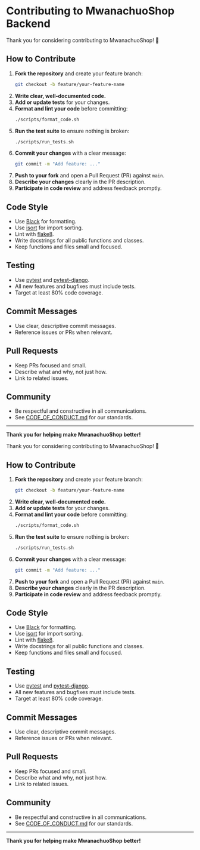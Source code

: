 # Contributing to MwanachuoShop Backend

Thank you for considering contributing to MwanachuoShop! 🚀

## How to Contribute

1. **Fork the repository** and create your feature branch:
   ```bash
   git checkout -b feature/your-feature-name
   ```
2. **Write clear, well-documented code.**
3. **Add or update tests** for your changes.
4. **Format and lint your code** before committing:
   ```bash
   ./scripts/format_code.sh
   ```
5. **Run the test suite** to ensure nothing is broken:
   ```bash
   ./scripts/run_tests.sh
   ```
6. **Commit your changes** with a clear message:
   ```bash
   git commit -m "Add feature: ..."
   ```
7. **Push to your fork** and open a Pull Request (PR) against `main`.
8. **Describe your changes** clearly in the PR description.
9. **Participate in code review** and address feedback promptly.

## Code Style
- Use [Black](https://black.readthedocs.io/en/stable/) for formatting.
- Use [isort](https://pycqa.github.io/isort/) for import sorting.
- Lint with [flake8](https://flake8.pycqa.org/en/latest/).
- Write docstrings for all public functions and classes.
- Keep functions and files small and focused.

## Testing
- Use [pytest](https://docs.pytest.org/en/stable/) and [pytest-django](https://pytest-django.readthedocs.io/en/latest/).
- All new features and bugfixes must include tests.
- Target at least 80% code coverage.

## Commit Messages
- Use clear, descriptive commit messages.
- Reference issues or PRs when relevant.

## Pull Requests
- Keep PRs focused and small.
- Describe what and why, not just how.
- Link to related issues.

## Community
- Be respectful and constructive in all communications.
- See [CODE_OF_CONDUCT.md](./CODE_OF_CONDUCT.md) for our standards.

---

**Thank you for helping make MwanachuoShop better!** 

Thank you for considering contributing to MwanachuoShop! 🚀

## How to Contribute

1. **Fork the repository** and create your feature branch:
   ```bash
   git checkout -b feature/your-feature-name
   ```
2. **Write clear, well-documented code.**
3. **Add or update tests** for your changes.
4. **Format and lint your code** before committing:
   ```bash
   ./scripts/format_code.sh
   ```
5. **Run the test suite** to ensure nothing is broken:
   ```bash
   ./scripts/run_tests.sh
   ```
6. **Commit your changes** with a clear message:
   ```bash
   git commit -m "Add feature: ..."
   ```
7. **Push to your fork** and open a Pull Request (PR) against `main`.
8. **Describe your changes** clearly in the PR description.
9. **Participate in code review** and address feedback promptly.

## Code Style
- Use [Black](https://black.readthedocs.io/en/stable/) for formatting.
- Use [isort](https://pycqa.github.io/isort/) for import sorting.
- Lint with [flake8](https://flake8.pycqa.org/en/latest/).
- Write docstrings for all public functions and classes.
- Keep functions and files small and focused.

## Testing
- Use [pytest](https://docs.pytest.org/en/stable/) and [pytest-django](https://pytest-django.readthedocs.io/en/latest/).
- All new features and bugfixes must include tests.
- Target at least 80% code coverage.

## Commit Messages
- Use clear, descriptive commit messages.
- Reference issues or PRs when relevant.

## Pull Requests
- Keep PRs focused and small.
- Describe what and why, not just how.
- Link to related issues.

## Community
- Be respectful and constructive in all communications.
- See [CODE_OF_CONDUCT.md](./CODE_OF_CONDUCT.md) for our standards.

---

**Thank you for helping make MwanachuoShop better!** 